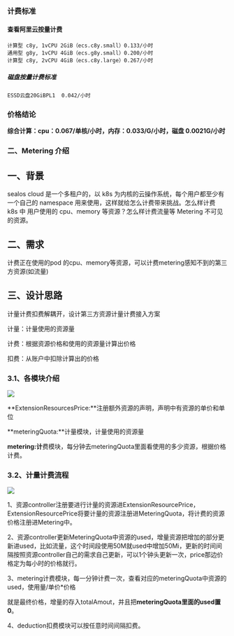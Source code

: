 ### 计费标准
#### 查看阿里云按量计费

```
计算型 c8y, 1vCPU 2GiB（ecs.c8y.small）0.133/小时
通用型 g8y, 1vCPU 4GiB（ecs.g8y.small）0.200/小时
计算型 c8y, 2vCPU 4GiB（ecs.c8y.large）0.267/小时
```

##### 磁盘按量计费标准

```
ESSD云盘20GiBPL1  0.042/小时
```

### 价格结论

**综合计算：cpu：0.067/单核/小时，内存：0.033/G/小时，磁盘 0.0021G/小时**



### 二、Metering 介绍

## **一、背景**

sealos cloud 是一个多租户的，以 k8s 为内核的云操作系统，每个用户都至少有一个自己的 namespace 用来使用，这样就给怎么计费带来挑战。怎么样计费 k8s 中 用户使用的 cpu、memory 等资源？怎么样计费流量等 Metering 不可见的资源。

## 二、需求

计费正在使用的pod 的cpu、memory等资源，可以计费metering感知不到的第三方资源(如流量)

## 三、设计思路

计量计费扣费解耦开，设计第三方资源计量计费接入方案

计量：计量使用的资源量

计费：根据资源价格和使用的资源量计算出价格

扣费：从账户中扣除计算出的价格

### 3.1、各模块介绍

![](https://tva1.sinaimg.cn/large/008vxvgGly1h89ekci465j30l00b9757.jpg)

**ExtensionResourcesPrice:**注册额外资源的声明，声明中有资源的单价和单位

**meteringQuota:**计量模块，计量使用的资源量

**metering:计**费模块，每分钟去meteringQuota里面看使用的多少资源，根据价格计费。

### 3.2、计量计费流程

![](https://tva1.sinaimg.cn/large/008vxvgGly1h89elp5qjyj30pl0ehgnr.jpg)

1、资源controller注册要进行计量的资源进ExtensionResourcePrice，ExtensionResourcePrice将要计量的资源注册进MeteringQuota，将计费的资源价格注册进Metering中。

2、资源controller更新MeteringQuota中资源的used，增量资源把增加的部分更新进used，比如流量，这个时间段使用50M就used中增加50Mi，更新的时间间隔按照资源controller自己的需求自己更新，可以1个钟头更新一次，price那边价格定为每小时的价格就行。

3、metering计费模块，每一分钟计费一次，查看对应的meteringQuota中资源的used，使用量/单价*价格

就是最终价格，增量的存入totalAmout，并且把**meteringQuota里面的used置0**。

4、deduction扣费模块可以按任意时间间隔扣费。



